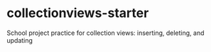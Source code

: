 # collectionviews-starter

School project practice for collection views: inserting, deleting, and updating

